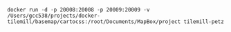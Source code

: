 `docker run -d -p 20008:20008 -p 20009:20009 -v /Users/gcc538/projects/docker-tilemill/basemap/cartocss:/root/Documents/MapBox/project tilemill-petz`
